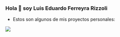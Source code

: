 ### Hola 👋 soy Luis Eduardo Ferreyra Rizzoli

- Estos son algunos de mis proyectos personales:
<p align="left"> <img src="https://drive.google.com/file/d/10i9Xir4YhXXNkLrpd07dWZJ9JO_hdfyK/view?usp=share_link" /> </p>

<!--
**Raizu548/Raizu548** is a ✨ _special_ ✨ repository because its `README.md` (this file) appears on your GitHub profile.

Here are some ideas to get you started:

- 🔭 I’m currently working on ...
- 🌱 I’m currently learning ...
- 👯 I’m looking to collaborate on ...
- 🤔 I’m looking for help with ...
- 💬 Ask me about ...
- 📫 How to reach me: ...
- 😄 Pronouns: ...
- ⚡ Fun fact: ...
-->
